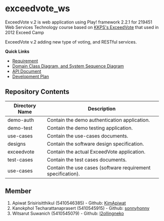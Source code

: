 exceedvote_ws
=============

ExceedVote v.2 is web application using Play! framework 2.2.1 for 219451 Web Services Technology course based on [KKPS's ExceedVote](https://github.com/KKPS/exceedvote) that used in 2012 Exceed Camp

ExceedVote v.2 adding new type of voting, and RESTful services.

**Quick Links**

* [Requirement](https://github.com/AKWEXV/exceedvote_ws/wiki/Requirement)
* [Domain Class Diagram, and System Sequence Diagram](https://github.com/AKWEXV/exceedvote_ws/wiki/Domain-Class-Diagram,-and-System-Sequence-Diagram)
* [API Document](https://github.com/AKWEXV/exceedvote_ws/wiki/API-Document)
* [Development Plan](https://github.com/AKWEXV/exceedvote_ws/wiki/Development-Plan)

Repository Contents
-------------
| Directory Name | Description |
| -------------- | ----------- |
| demo-auth      | Contain the demo authentication application. |
| demo-test      | Contain the demo testing application. |
| use-cases      | Contain the use-cases documents. |
| designs        | Contain the software design specification. |
| exceedvote     | Contain the actual ExceedVote application. |
| test-cases     | Contain the test cases documents. |
| use-cases      | Contain the use cases (software requirement specification). |

Member
-------------
1. Apiwat Srisirisitthikul (5410546385) - Github: [KimApiwat](https://github.com/KimApiwat)
2. Kanokphol Techarattanaprasert (5410545915) - Github: [sonnyhonny](https://github.com/sonnyhonny)
3. Witsarut Suwanich (5410545079) - Github: [l2ollingneko](https://github.com/l2ollingneko)
